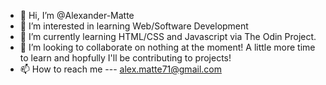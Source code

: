 - 👋 Hi, I’m @Alexander-Matte
- 👀 I’m interested in learning Web/Software Development
- 🌱 I’m currently learning HTML/CSS and Javascript via The Odin Project.
- 💞️ I’m looking to collaborate on nothing at the moment! A little more time to learn and hopfully I'll be contributing to projects!
- 📫 How to reach me --- alex.matte71@gmail.com

<!---
Alexander-Matte/Alexander-Matte is a ✨ special ✨ repository because its `README.md` (this file) appears on your GitHub profile.
You can click the Preview link to take a look at your changes.
--->
